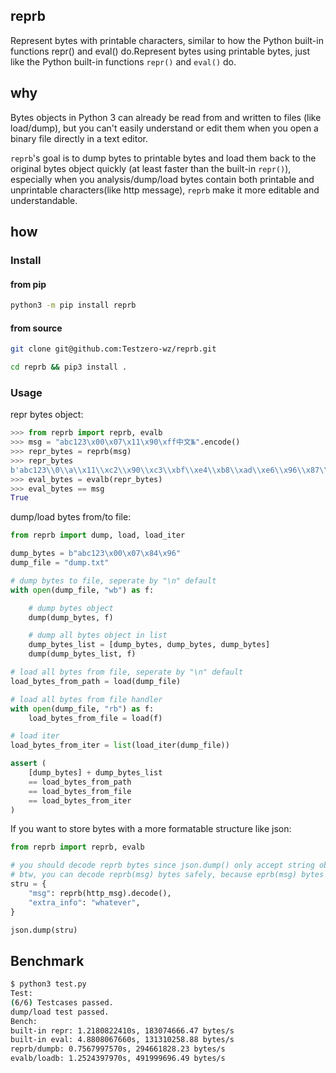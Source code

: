 ## reprb

Represent bytes with printable characters, similar to how the Python built-in functions repr() and eval() do.Represent bytes using printable bytes, just like the Python built-in functions `repr()` and `eval()` do.

## why

Bytes objects in Python 3 can already be read from and written to files (like load/dump), but you can't easily understand or edit them when you open a binary file directly in a text editor.

`reprb`'s goal is to dump bytes to printable bytes and load them back to the original bytes object quickly (at least faster than the built-in `repr()`), especially when you analysis/dump/load bytes contain both printable and unprintable characters(like http message), `reprb` make it more editable and understandable.

## how
### Install
#### from pip
``` bash
python3 -m pip install reprb
```

#### from source
```bash
git clone git@github.com:Testzero-wz/reprb.git

cd reprb && pip3 install .
```

### Usage

repr bytes object:

```python
>>> from reprb import reprb, evalb
>>> msg = "abc123\x00\x07\x11\x90\xff中文№".encode()
>>> repr_bytes = reprb(msg)
>>> repr_bytes
b'abc123\\0\\a\\x11\\xc2\\x90\\xc3\\xbf\\xe4\\xb8\\xad\\xe6\\x96\\x87\\xe2\\x84\\x96'
>>> eval_bytes = evalb(repr_bytes)
>>> eval_bytes == msg
True
```

dump/load bytes from/to file:

```python
from reprb import dump, load, load_iter

dump_bytes = b"abc123\x00\x07\x84\x96"
dump_file = "dump.txt"

# dump bytes to file, seperate by "\n" default
with open(dump_file, "wb") as f:

    # dump bytes object
    dump(dump_bytes, f)

    # dump all bytes object in list
    dump_bytes_list = [dump_bytes, dump_bytes, dump_bytes]
    dump(dump_bytes_list, f)

# load all bytes from file, seperate by "\n" default
load_bytes_from_path = load(dump_file)

# load all bytes from file handler
with open(dump_file, "rb") as f:
    load_bytes_from_file = load(f)

# load iter
load_bytes_from_iter = list(load_iter(dump_file))

assert (
    [dump_bytes] + dump_bytes_list
    == load_bytes_from_path
    == load_bytes_from_file
    == load_bytes_from_iter
)
```

If you want to store bytes with a more formatable structure like json:
``` python
from reprb import reprb, evalb

# you should decode reprb bytes since json.dump() only accept string object.
# btw, you can decode reprb(msg) bytes safely, because eprb(msg) bytes only contain ascii printable chars
stru = {
    "msg": reprb(http_msg).decode(),
    "extra_info": "whatever",
}

json.dump(stru)
```

## Benchmark

``` bash
$ python3 test.py
Test:
(6/6) Testcases passed. 
dump/load test passed.
Bench:
built-in repr: 1.2180822410s, 183074666.47 bytes/s
built-in eval: 4.8808067660s, 131310258.88 bytes/s
reprb/dumpb: 0.7567997570s, 294661828.23 bytes/s
evalb/loadb: 1.2524397970s, 491999696.49 bytes/s
```